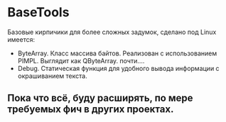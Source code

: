 # BaseTools
Базовые кирпичики для более сложных задумок, сделано под Linux
имеется:
- ByteArray. Класс массива байтов. Реализован с использованием PIMPL. Выглядит как QByteArray. почти....
- Debug. Статическая функция для удобного вывода информации с окрашиванием текста.

##  Пока что всё, буду расширять, по мере требуемых фич в других проектах.
